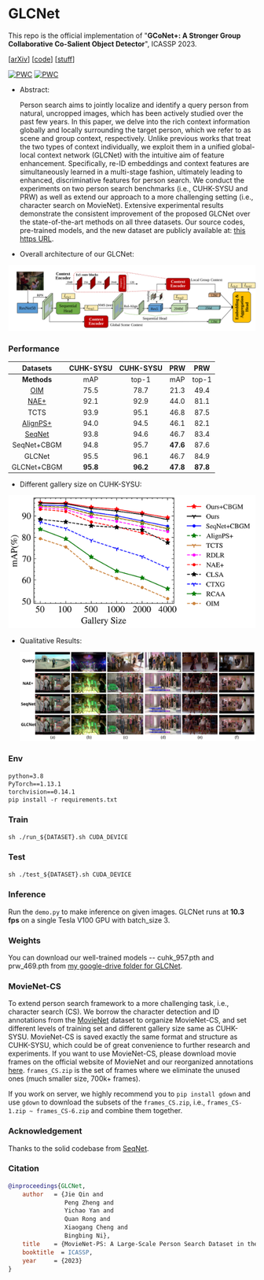 # GLCNet
This repo is the official implementation of "**GCoNet+: A Stronger Group Collaborative Co-Salient Object Detector**", ICASSP 2023.

[[arXiv](https://arxiv.org/abs/2112.02500)] [[code](https://github.com/ZhengPeng7/GLCNet)] [[stuff](https://drive.google.com/drive/folders/1wbq5jptOGxXDE0ze1tAMdcvXEaE1Wybt)]

[![PWC](https://img.shields.io/endpoint.svg?url=https://paperswithcode.com/badge/global-local-context-network-for-person/person-search-on-cuhk-sysu)](https://paperswithcode.com/sota/person-search-on-cuhk-sysu?p=global-local-context-network-for-person) [![PWC](https://img.shields.io/endpoint.svg?url=https://paperswithcode.com/badge/global-local-context-network-for-person/person-search-on-prw)](https://paperswithcode.com/sota/person-search-on-prw?p=global-local-context-network-for-person)

+ Abstract:

    Person search aims to jointly localize and identify a query person from natural, uncropped images, which has been actively studied over the past few years. In this paper, we delve into the rich context information globally and locally surrounding the target person, which we refer to as scene and group context, respectively. Unlike previous works that treat the two types of context individually, we exploit them in a unified global-local context network (GLCNet) with the intuitive aim of feature enhancement. Specifically, re-ID embeddings and context features are simultaneously learned in a multi-stage fashion, ultimately leading to enhanced, discriminative features for person search. We conduct the experiments on two person search benchmarks (i.e., CUHK-SYSU and PRW) as well as extend our approach to a more challenging setting (i.e., character search on MovieNet). Extensive experimental results demonstrate the consistent improvement of the proposed GLCNet over the state-of-the-art methods on all three datasets. Our source codes, pre-trained models, and the new dataset are publicly available at: [this https URL](https://github.com/ZhengPeng7/GLCNet).

+ Overall architecture of our GLCNet:

![arch](README.assets/GLCNet_arch_v2.svg)

### Performance

|                      Datasets                       | CUHK-SYSU | CUHK-SYSU |   PRW    |   PRW    |
| :-------------------------------------------------: | :-------: | :-------: | :------: | :------: |
|                     **Methods**                     |    mAP    |   top-1   |   mAP    |  top-1   |
| [OIM](https://github.com/serend1p1ty/person_search) |   75.5    |   78.7    |   21.3   |   49.4   |
|     [NAE+](https://github.com/DeanChan/NAE4PS)      |   92.1    |   92.9    |   44.0   |   81.1   |
|                        TCTS                         |   93.9    |   95.1    |   46.8   |   87.5   |
|   [AlignPS+](https://github.com/daodaofr/AlignPS)   |   94.0    |   94.5    |   46.1   |   82.1   |
|   [SeqNet](https://github.com/serend1p1ty/SeqNet)   |   93.8    |   94.6    |   46.7   |   83.4   |
|                     SeqNet+CBGM                     |   94.8    |   95.7    | **47.6** |   87.6   |
|                       GLCNet                        |   95.5    |   96.1    |   46.7   |   84.9   |
|                     GLCNet+CBGM                     | **95.8**  | **96.2**  | **47.8** | **87.8** |

+ Different gallery size on CUHK-SYSU:

<img src="README.assets/one-two_step.png" />

+ Qualitative Results:

    <img src="README.assets/qual_res_allInOne.svg" />

### Env

```
python=3.8
PyTorch==1.13.1
torchvision==0.14.1
pip install -r requirements.txt
```

### Train

`sh ./run_${DATASET}.sh CUDA_DEVICE`

### Test
`sh ./test_${DATASET}.sh CUDA_DEVICE`

### Inference
Run the `demo.py` to make inference on given images. GLCNet runs at **10.3 fps** on a single Tesla V100 GPU with batch_size 3.

### Weights

You can download our well-trained models -- cuhk_957.pth and prw_469.pth from [my google-drive folder for GLCNet](https://drive.google.com/drive/folders/1wbq5jptOGxXDE0ze1tAMdcvXEaE1Wybt?usp=sharing). 

### MovieNet-CS

To extend person search framework to a more challenging task, i.e., character search (CS). We borrow the character detection and ID annotations from the [MovieNet](http://movienet.site/) dataset to organize MovieNet-CS, and set different levels of training set and different gallery size same as CUHK-SYSU. MovieNet-CS is saved exactly the same format and structure as CUHK-SYSU, which could be of great convenience to further research and experiments. If you want to use MovieNet-CS, please download movie frames on the official website of MovieNet and our reorganized annotations [here](https://drive.google.com/drive/folders/1kUr7v9_LUSSjW5PyNbGqaiM6peXNvbiU). `frames_CS.zip` is the set of frames where we eliminate the unused ones (much smaller size, 700k+ frames).

If you work on server, we highly recommend you to `pip install gdown` and use `gdown` to download the subsets of the `frames_CS.zip`, i.e., `frames_CS-1.zip ~ frames_CS-6.zip` and combine them together.

### Acknowledgement

Thanks to the solid codebase from [SeqNet](https://github.com/serend1p1ty/SeqNet).

### Citation

```bibtex
@inproceedings{GLCNet,
    author   = {Jie Qin and
                Peng Zheng and
                Yichao Yan and
                Quan Rong and
                Xiaogang Cheng and
                Bingbing Ni},
    title    = {MovieNet-PS: A Large-Scale Person Search Dataset in the Wild},
    booktitle  = ICASSP,
    year     = {2023}
}
```

